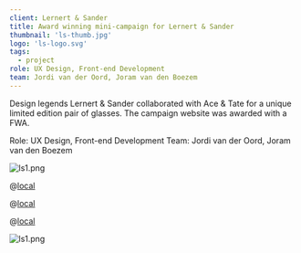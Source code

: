 ```yaml
---
client: Lernert & Sander
title: Award winning mini-campaign for Lernert & Sander
thumbnail: 'ls-thumb.jpg'
logo: 'ls-logo.svg'
tags:
  - project
role: UX Design, Front-end Development
team: Jordi van der Oord, Joram van den Boezem
---
```


Design legends Lernert & Sander collaborated with Ace & Tate for a unique limited edition pair of glasses. The campaign website was awarded with a FWA.

Role: UX Design, Front-end Development
Team: Jordi van der Oord, Joram van den Boezem

<div class="block gallery grid:ls grid:wide">

![ls1.png](ls1.png)

@[local](ls1.mp4)

@[local](ls3.mp4)

@[local](ls2.mp4)

![ls1.png](ls2.png)

</div>
